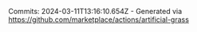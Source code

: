 Commits: 2024-03-11T13:16:10.654Z - Generated via https://github.com/marketplace/actions/artificial-grass
<br>
